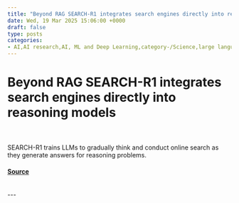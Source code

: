 ```yaml
---
title: "Beyond RAG SEARCH-R1 integrates search engines directly into reasoning models"
date: Wed, 19 Mar 2025 15:06:00 +0000
draft: false
type: posts
categories: 
- AI,AI research,AI, ML and Deep Learning,category-/Science,large language models (LLMs),Large Reasoning Models (LRMs),LLM reasoning,LLMs,reasoning models,reinforcement learning,research,Retrieval-augmented generation (RAG)
---
```

# Beyond RAG SEARCH-R1 integrates search engines directly into reasoning models

<br/>

<br/>
SEARCH-R1 trains LLMs to gradually think and conduct online search as they generate answers for reasoning problems.

#### [Source](https://venturebeat.com/ai/beyond-rag-search-r1-integrates-search-engines-directly-into-reasoning-models/)

<br/>
---
